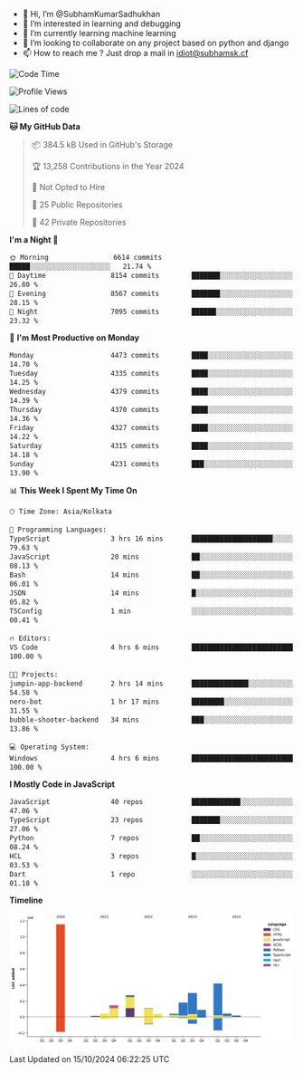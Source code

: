 - 👋 Hi, I’m @SubhamKumarSadhukhan
- 👀 I’m interested in learning and debugging
- 🌱 I’m currently learning machine learning
- 💞️ I’m looking to collaborate on any project based on python and django
- 📫 How to reach me ?
      Just drop a mail in idiot@subhamsk.cf

<!---
SubhamKumarSadhukhan/SubhamKumarSadhukhan is a ✨ special ✨ repository because its `README.md` (this file) appears on your GitHub profile.
You can click the Preview link to take a look at your changes.
--->


<!--START_SECTION:waka-->
![Code Time](http://img.shields.io/badge/Code%20Time-2%2C558%20hrs%208%20mins-blue)

![Profile Views](http://img.shields.io/badge/Profile%20Views-0-blue)

![Lines of code](https://img.shields.io/badge/From%20Hello%20World%20I%27ve%20Written-2.8%20million%20lines%20of%20code-blue)

**🐱 My GitHub Data** 

> 📦 384.5 kB Used in GitHub's Storage 
 > 
> 🏆 13,258 Contributions in the Year 2024
 > 
> 🚫 Not Opted to Hire
 > 
> 📜 25 Public Repositories 
 > 
> 🔑 42 Private Repositories 
 > 
**I'm a Night 🦉** 

```text
🌞 Morning                6614 commits        █████░░░░░░░░░░░░░░░░░░░░   21.74 % 
🌆 Daytime                8154 commits        ███████░░░░░░░░░░░░░░░░░░   26.80 % 
🌃 Evening                8567 commits        ███████░░░░░░░░░░░░░░░░░░   28.15 % 
🌙 Night                  7095 commits        ██████░░░░░░░░░░░░░░░░░░░   23.32 % 
```
📅 **I'm Most Productive on Monday** 

```text
Monday                   4473 commits        ████░░░░░░░░░░░░░░░░░░░░░   14.70 % 
Tuesday                  4335 commits        ████░░░░░░░░░░░░░░░░░░░░░   14.25 % 
Wednesday                4379 commits        ████░░░░░░░░░░░░░░░░░░░░░   14.39 % 
Thursday                 4370 commits        ████░░░░░░░░░░░░░░░░░░░░░   14.36 % 
Friday                   4327 commits        ████░░░░░░░░░░░░░░░░░░░░░   14.22 % 
Saturday                 4315 commits        ████░░░░░░░░░░░░░░░░░░░░░   14.18 % 
Sunday                   4231 commits        ███░░░░░░░░░░░░░░░░░░░░░░   13.90 % 
```


📊 **This Week I Spent My Time On** 

```text
🕑︎ Time Zone: Asia/Kolkata

💬 Programming Languages: 
TypeScript               3 hrs 16 mins       ████████████████████░░░░░   79.63 % 
JavaScript               20 mins             ██░░░░░░░░░░░░░░░░░░░░░░░   08.13 % 
Bash                     14 mins             ██░░░░░░░░░░░░░░░░░░░░░░░   06.01 % 
JSON                     14 mins             █░░░░░░░░░░░░░░░░░░░░░░░░   05.82 % 
TSConfig                 1 min               ░░░░░░░░░░░░░░░░░░░░░░░░░   00.41 % 

🔥 Editors: 
VS Code                  4 hrs 6 mins        █████████████████████████   100.00 % 

🐱‍💻 Projects: 
jumpin-app-backend       2 hrs 14 mins       ██████████████░░░░░░░░░░░   54.58 % 
nero-bot                 1 hr 17 mins        ████████░░░░░░░░░░░░░░░░░   31.55 % 
bubble-shooter-backend   34 mins             ███░░░░░░░░░░░░░░░░░░░░░░   13.86 % 

💻 Operating System: 
Windows                  4 hrs 6 mins        █████████████████████████   100.00 % 
```

**I Mostly Code in JavaScript** 

```text
JavaScript               40 repos            ████████████░░░░░░░░░░░░░   47.06 % 
TypeScript               23 repos            ███████░░░░░░░░░░░░░░░░░░   27.06 % 
Python                   7 repos             ██░░░░░░░░░░░░░░░░░░░░░░░   08.24 % 
HCL                      3 repos             █░░░░░░░░░░░░░░░░░░░░░░░░   03.53 % 
Dart                     1 repo              ░░░░░░░░░░░░░░░░░░░░░░░░░   01.18 % 
```



**Timeline**

![Lines of Code chart](https://raw.githubusercontent.com/SubhamKumarSadhukhan/SubhamKumarSadhukhan/main/assets/bar_graph.png)


 Last Updated on 15/10/2024 06:22:25 UTC
<!--END_SECTION:waka-->
